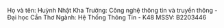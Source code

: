 Họ và tên: Huỳnh Nhật Kha
Trường: Công nghệ thông tin và truyền thông - Đại học Cần Thơ
Ngành: Hệ Thống Thông Tin - K48
MSSV: B2203446



